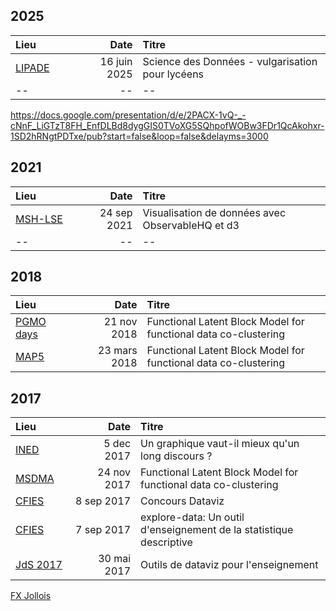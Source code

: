<!--
A garder pour création PDF : Markdown to Beamer
https://infolit.be/docs/slides_md.pdf
pandoc -t beamer -o fichier.pdf fichier.md
-->

<style>
td {
  min-width: 80px;
}
</style>

## 2025

| Lieu | Date | Titre |
|:----|-----:|:--|
| [LIPADE](https://docs.google.com/presentation/d/e/2PACX-1vQ-_-cNnF_LiGTzT8FH_EnfDLBd8dygGIS0TVoXG5SQhpofWOBw3FDr1QcAkohxr-1SD2hRNgtPDTxe/pub?start=false&loop=false&delayms=3000) | 16 juin 2025 | Science des Données - vulgarisation pour lycéens |
| -- | -- | -- |

https://docs.google.com/presentation/d/e/2PACX-1vQ-_-cNnF_LiGTzT8FH_EnfDLBd8dygGIS0TVoXG5SQhpofWOBw3FDr1QcAkohxr-1SD2hRNgtPDTxe/pub?start=false&loop=false&delayms=3000


## 2021

| Lieu | Date | Titre |
|:----|-----:|:--|
| [MSH-LSE](2021-09-24--MSH-LSE) | 24 sep 2021 | Visualisation de données avec ObservableHQ et d3 |
| -- | -- | -- |

## 2018

| Lieu | Date | Titre |
|:----|-----:|:--|
| [PGMO days](2018-11-21--PGMO-days/FunLBM.pdf) | 21 nov 2018 | Functional Latent Block Model for functional data co-clustering |
| [MAP5](2018-03-23--Seminaire-MAP5/FunLBM.pdf) | 23 mars 2018 | Functional Latent Block Model  for functional data co-clustering |

## 2017

| Lieu | Date | Titre |
|:----|-----:|:--|
| [INED](2017-12-05--Seminaire-INED/) | 5 dec 2017 | Un graphique vaut-il mieux qu'un long discours ? |
| [MSDMA](2017-11-24--Seminaire-MSDMA/FunLBM.pdf) | 24 nov 2017 | Functional Latent Block Model  for functional data co-clustering |
| [CFIES](2017-09-08--CFIES--concours-Dataviz/) | 8 sep 2017 | Concours Dataviz |
| [CFIES](http://fxjollois.github.io/explore-data-presentation) | 7 sep 2017 | explore-data: Un outil d'enseignement de la statistique descriptive |
| [JdS 2017](2017-05-30--JdS--outils-dataviz/) | 30 mai 2017 | Outils de dataviz pour l'enseignement |

[FX Jollois](http://fxjollois.github.io)
